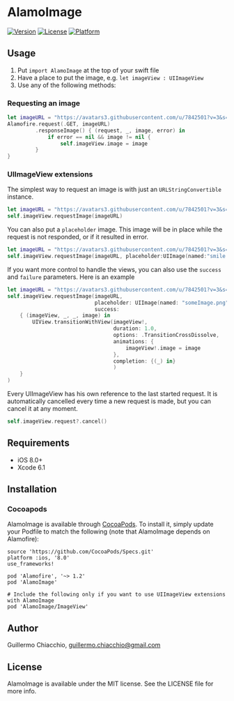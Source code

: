 # AlamoImage

[![Version](https://img.shields.io/cocoapods/v/AlamoImage.svg?style=flat)](http://cocoapods.org/pods/AlamoImage)
[![License](https://img.shields.io/cocoapods/l/AlamoImage.svg?style=flat)](http://cocoapods.org/pods/AlamoImage)
[![Platform](https://img.shields.io/cocoapods/p/AlamoImage.svg?style=flat)](http://cocoapods.org/pods/AlamoImage)

## Usage

1. Put `import AlamoImage` at the top of your swift file
2. Have a place to put the image, e.g. `let imageView : UIImageView`
3. Use any of the following methods:

### Requesting an image 
```swift
let imageURL = "https://avatars3.githubusercontent.com/u/7842501?v=3&s=40"
Alamofire.request(.GET, imageURL)
         .responseImage() { (request, _, image, error) in
             if error == nil && image != nil {
                 self.imageView.image = image
         }
}  
```

### UIImageView extensions

The simplest way to request an image is with just an `URLStringConvertible` instance.

```swift
let imageURL = "https://avatars3.githubusercontent.com/u/7842501?v=3&s=40"
self.imageView.requestImage(imageURL)
```

You can also put a `placeholder` image. This image will be in place while the request is not responded, or if it resulted in error.

```swift
let imageURL = "https://avatars3.githubusercontent.com/u/7842501?v=3&s=40"
self.imageView.requestImage(imageURL, placeholder:UIImage(named:"smile.png"))
```

If you want more control to handle the views, you can also use the `success` and `failure` parameters. Here is an example

```swift
let imageURL = "https://avatars3.githubusercontent.com/u/7842501?v=3&s=40"
self.imageView.requestImage(imageURL, 
                            placeholder: UIImage(named: "someImage.png"), 
                            success: 
    { (imageView, _, _, image) in
        UIView.transitionWithView(imageView!, 
                                  duration: 1.0, 
                                  options: .TransitionCrossDissolve, 
                                  animations: {
                                      imageView!.image = image
                                  }, 
                                  completion: {(_) in}
                                  )   
    }
)
```

Every UIImageView has his own reference to the last started request. It is automatically cancelled every time a new request is made, but you can cancel it at any moment.

```swift
self.imageView.request?.cancel()
```

## Requirements

- iOS 8.0+
- Xcode 6.1

## Installation

### Cocoapods

AlamoImage is available through [CocoaPods](http://cocoapods.org). To install
it, simply update your Podfile to match the following (note that AlamoImage depends on Alamofire):

```
source 'https://github.com/CocoaPods/Specs.git'
platform :ios, '8.0'
use_frameworks!

pod 'Alamofire', '~> 1.2'
pod 'AlamoImage'

# Include the following only if you want to use UIImageView extensions with AlamoImage
pod 'AlamoImage/ImageView'
```

## Author

Guillermo Chiacchio, guillermo.chiacchio@gmail.com

## License

AlamoImage is available under the MIT license. See the LICENSE file for more info.
